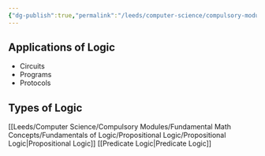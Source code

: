 ```yaml
---
{"dg-publish":true,"permalink":"/leeds/computer-science/compulsory-modules/fundamental-math-concepts/fundamentals-of-logic/fundamentals-of-logic/"}
---
```


## Applications of Logic
- Circuits
- Programs
- Protocols

## Types of Logic
[[Leeds/Computer Science/Compulsory Modules/Fundamental Math Concepts/Fundamentals of Logic/Propositional Logic/Propositional Logic\|Propositional Logic]]
[[Predicate Logic\|Predicate Logic]]
